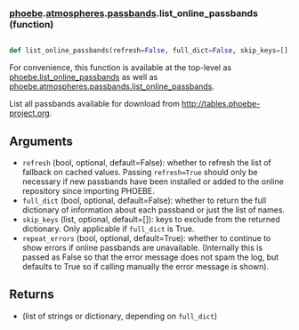 ### [phoebe](phoebe.md).[atmospheres](phoebe.atmospheres.md).[passbands](phoebe.atmospheres.passbands.md).list_online_passbands (function)


```py

def list_online_passbands(refresh=False, full_dict=False, skip_keys=[], repeat_errors=True)

```



For convenience, this function is available at the top-level as
[phoebe.list_online_passbands](phoebe.list_online_passbands.md) as well as
[phoebe.atmospheres.passbands.list_online_passbands](phoebe.atmospheres.passbands.list_online_passbands.md).

List all passbands available for download from
<a href="http://tables.phoebe-project.org">http://tables.phoebe-project.org</a>.

Arguments
---------
* `refresh` (bool, optional, default=False): whether to refresh the list
    of fallback on cached values.  Passing `refresh=True` should only
    be necessary if new passbands have been installed or added to the
    online repository since importing PHOEBE.
* `full_dict` (bool, optional, default=False): whether to return the full
    dictionary of information about each passband or just the list
    of names.
* `skip_keys` (list, optional, default=[]): keys to exclude from the returned
    dictionary.  Only applicable if `full_dict` is True.
* `repeat_errors` (bool, optional, default=True): whether to continue to show
    errors if online passbands are unavailable.  (Internally this is passed
    as False so that the error message does not spam the log, but defaults
    to True so if calling manually the error message is shown).

Returns
--------
* (list of strings or dictionary, depending on `full_dict`)

